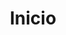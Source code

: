 ---
#
# Use the widgets beneath and the content will be
# inserted automagically in the webpage. To make
# this work, you have to use › layout: frontpage
#
layout: frontpage
title: "Inicio"
description: "Experimenta las telecomunicaciones"
#
# Use the call for action to show a button on the frontpage
#
# To make internal links, just use a permalink like this
# url: /getting-started/
#
# To style the button in different colors, use no value
# to use the main color or success, alert or secondary.
# To change colors see sass/_01_settings_colors.scss
#

widget1:
  title: "Comunicaciones clasicas"
  url: 'http://carmenguidet.github.io/conoce/comunicaciones'
  image: http://carmenguidet.github.io/images/comunicaciones.png
  text: 'Aqui descubriras que es lo que nos perimite comunicarnos a largas distancias.'
widget2:
  title: "Electrónica"
  url: 'http://carmenguidet.github.io/conoce/electronica'
  image: http://carmenguidet.github.io/images/electronica.png
  text: 'Nos permite crear ciudades inteligentes, robots y muchos más.'
widget3:
  title: "Telemática"
  url: 'http://carmenguidet.github.io/conoce/telematica'
  image: http://carmenguidet.github.io/images/telematica.png
  text: 'Nos permite mantenernos seguros en la red, encriptar información.'
widget4:
  title: "Multimedia"
  url: /conoce/multimedia
  image: http://carmenguidet.github.io/images/multimedia.png
  text: 'Realidad aumentada, inteligencia artificial.'


callforaction:
  url1: '/experimenta/casa'
  text1: Desde casa 
  style1: alert
  url2: 'experimenta/profesorado'
  text2: En el aula
  style2: alert

permalink: /index.html

#
# This is a nasty hack to make the navigation highlight
# this page as active in the topbar navigation
#
homepage: true

--- 